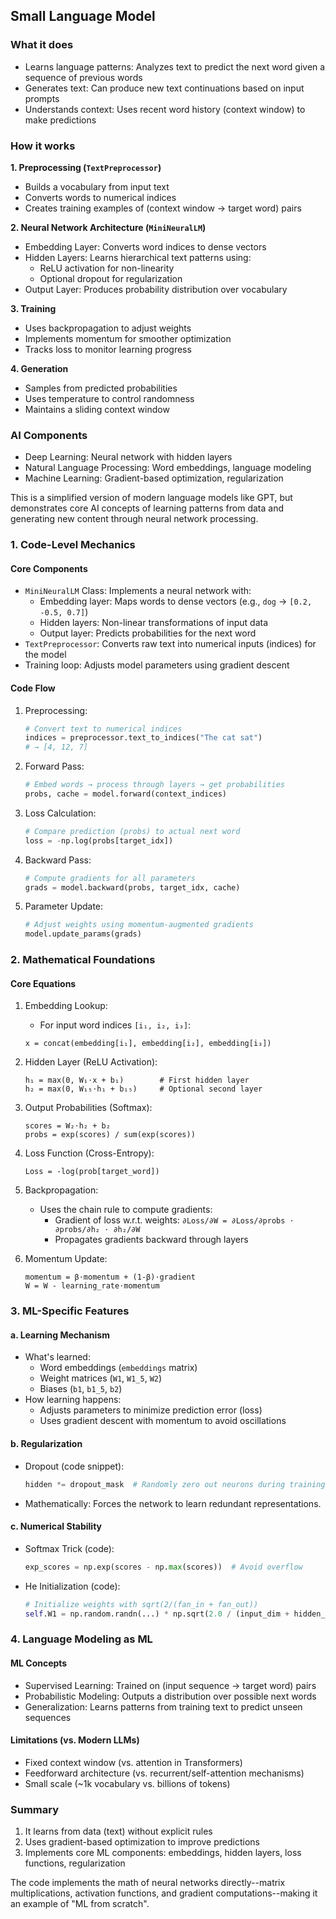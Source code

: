 
## Small Language Model

### What it does

- Learns language patterns: Analyzes text to predict the next word given a sequence of previous words
- Generates text: Can produce new text continuations based on input prompts
- Understands context: Uses recent word history (context window) to make predictions

### How it works

__1. Preprocessing (`TextPreprocessor`)__
   - Builds a vocabulary from input text
   - Converts words to numerical indices
   - Creates training examples of (context window -> target word) pairs

__2. Neural Network Architecture (`MiniNeuralLM`)__
   - Embedding Layer: Converts word indices to dense vectors
   - Hidden Layers: Learns hierarchical text patterns using:
     - ReLU activation for non-linearity
     - Optional dropout for regularization
   - Output Layer: Produces probability distribution over vocabulary

__3. Training__
   - Uses backpropagation to adjust weights
   - Implements momentum for smoother optimization
   - Tracks loss to monitor learning progress

__4. Generation__
   - Samples from predicted probabilities
   - Uses temperature to control randomness
   - Maintains a sliding context window

### AI Components

- Deep Learning: Neural network with hidden layers
- Natural Language Processing: Word embeddings, language modeling
- Machine Learning: Gradient-based optimization, regularization

This is a simplified version of modern language models like GPT, but demonstrates core AI
concepts of learning patterns from data and generating new content through neural network
processing.


### 1. Code-Level Mechanics


#### Core Components
- `MiniNeuralLM` Class: Implements a neural network with:
  - Embedding layer: Maps words to dense vectors (e.g., `dog` → `[0.2, -0.5, 0.7]`)
  - Hidden layers: Non-linear transformations of input data
  - Output layer: Predicts probabilities for the next word
- `TextPreprocessor`: Converts raw text into numerical inputs (indices) for the model
- Training loop: Adjusts model parameters using gradient descent


#### Code Flow

1. Preprocessing:
   ```python
   # Convert text to numerical indices
   indices = preprocessor.text_to_indices("The cat sat")
   # → [4, 12, 7]
   ```

2. Forward Pass:
   ```python
   # Embed words → process through layers → get probabilities
   probs, cache = model.forward(context_indices)
   ```

3. Loss Calculation:
   ```python
   # Compare prediction (probs) to actual next word
   loss = -np.log(probs[target_idx])
   ```

4. Backward Pass:
   ```python
   # Compute gradients for all parameters
   grads = model.backward(probs, target_idx, cache)
   ```

5. Parameter Update:
   ```python
   # Adjust weights using momentum-augmented gradients
   model.update_params(grads)
   ```


### 2. Mathematical Foundations


#### Core Equations

1. Embedding Lookup:
   - For input word indices `[i₁, i₂, i₃]`:
   ```
   x = concat(embedding[i₁], embedding[i₂], embedding[i₃])
   ```

2. Hidden Layer (ReLU Activation):
   ```
   h₁ = max(0, W₁⋅x + b₁)        # First hidden layer
   h₂ = max(0, W₁₅⋅h₁ + b₁₅)     # Optional second layer
   ```

3. Output Probabilities (Softmax):
   ```
   scores = W₂⋅h₂ + b₂
   probs = exp(scores) / sum(exp(scores))
   ```

4. Loss Function (Cross-Entropy):
   ```
   Loss = -log(prob[target_word])
   ```

5. Backpropagation:
   - Uses the chain rule to compute gradients:
     - Gradient of loss w.r.t. weights: `∂Loss/∂W = ∂Loss/∂probs ⋅ ∂probs/∂h₂ ⋅ ∂h₂/∂W`
     - Propagates gradients backward through layers

6. Momentum Update:
   ```
   momentum = β⋅momentum + (1-β)⋅gradient
   W = W - learning_rate⋅momentum
   ```


### 3. ML-Specific Features


#### a. Learning Mechanism

- What's learned: 
  - Word embeddings (`embeddings` matrix)
  - Weight matrices (`W1`, `W1_5`, `W2`)
  - Biases (`b1`, `b1_5`, `b2`)
- How learning happens: 
  - Adjusts parameters to minimize prediction error (loss)
  - Uses gradient descent with momentum to avoid oscillations

#### b. Regularization
- Dropout (code snippet):
  ```python
  hidden *= dropout_mask  # Randomly zero out neurons during training
  ```
- Mathematically: Forces the network to learn redundant representations.

#### c. Numerical Stability
- Softmax Trick (code):
  ```python
  exp_scores = np.exp(scores - np.max(scores))  # Avoid overflow
  ```
- He Initialization (code):
  ```python
  # Initialize weights with sqrt(2/(fan_in + fan_out))
  self.W1 = np.random.randn(...) * np.sqrt(2.0 / (input_dim + hidden_dim))
  ```


### 4. Language Modeling as ML


#### ML Concepts
- Supervised Learning: Trained on (input sequence → target word) pairs
- Probabilistic Modeling: Outputs a distribution over possible next words
- Generalization: Learns patterns from training text to predict unseen sequences

#### Limitations (vs. Modern LLMs)
- Fixed context window (vs. attention in Transformers)
- Feedforward architecture (vs. recurrent/self-attention mechanisms)
- Small scale (~1k vocabulary vs. billions of tokens)

### Summary

1. It learns from data (text) without explicit rules
2. Uses gradient-based optimization to improve predictions
3. Implements core ML components: embeddings, hidden layers, loss functions, regularization

The code implements the math of neural networks directly--matrix multiplications, activation functions, 
and gradient computations--making it an example of "ML from scratch".

